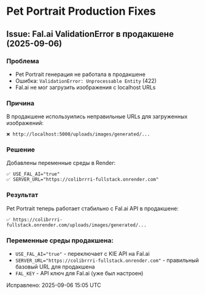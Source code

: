 # Pet Portrait Production Fixes

## Issue: Fal.ai ValidationError в продакшене (2025-09-06)

### Проблема
- Pet Portrait генерация не работала в продакшене
- Ошибка: `ValidationError: Unprocessable Entity` (422)
- Fal.ai не мог загрузить изображения с localhost URLs

### Причина  
В продакшене используились неправильные URLs для загруженных изображений:
```
❌ http://localhost:5000/uploads/images/generated/...
```

### Решение
Добавлены переменные среды в Render:
```
✅ USE_FAL_AI="true"
✅ SERVER_URL="https://colibrrri-fullstack.onrender.com"
```

### Результат
Pet Portrait теперь работает стабильно с Fal.ai API в продакшене:
```
✅ https://colibrrri-fullstack.onrender.com/uploads/images/generated/...
```

### Переменные среды продакшена:
- `USE_FAL_AI="true"` - переключает с KIE API на Fal.ai
- `SERVER_URL="https://colibrrri-fullstack.onrender.com"` - правильный базовый URL для продакшена
- `FAL_KEY` - API ключ для Fal.ai (уже был настроен)

Исправлено: 2025-09-06 15:05 UTC